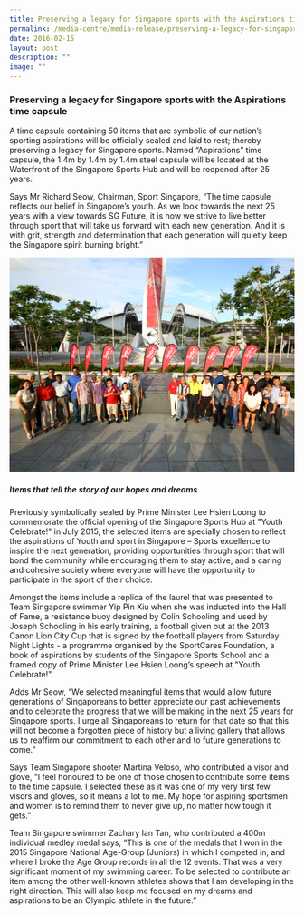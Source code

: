 ```yaml
---
title: Preserving a legacy for Singapore sports with the Aspirations time capsule
permalink: /media-centre/media-release/preserving-a-legacy-for-singapore-sports-with-the-aspirations-time/
date: 2016-02-15
layout: post
description: ""
image: ""
---
```

### **Preserving a legacy for Singapore sports with the Aspirations time capsule**
A time capsule containing 50 items that are symbolic of our nation’s sporting aspirations will be officially sealed and laid to rest; thereby preserving a legacy for Singapore sports. Named “Aspirations” time capsule, the 1.4m by 1.4m by 1.4m steel capsule will be located at the Waterfront of the Singapore Sports Hub and will be reopened after 25 years.  
  
Says Mr Richard Seow, Chairman, Sport Singapore, “The time capsule reflects our belief in Singapore’s youth. As we look towards the next 25 years with a view towards SG Future, it is how we strive to live better through sport that will take us forward with each new generation. And it is with grit, strength and determination that each generation will quietly keep the Singapore spirit burning bright.”

![](/images/Media%20Centre/Media%20Release/2016/February/Donors%20and%20sports%20pioneers%20at%20time%20capsule%20unveiling%20event%20800x600.jpeg)

##### **Items that tell the story of our hopes and dreams**

Previously symbolically sealed by Prime Minister Lee Hsien Loong to commemorate the official opening of the Singapore Sports Hub at "Youth Celebrate!" in July 2015, the selected items are specially chosen to reflect the aspirations of Youth and sport in Singapore – Sports excellence to inspire the next generation, providing opportunities through sport that will bond the community while encouraging them to stay active, and a caring and cohesive society where everyone will have the opportunity to participate in the sport of their choice.  
  
Amongst the items include a replica of the laurel that was presented to Team Singapore swimmer Yip Pin Xiu when she was inducted into the Hall of Fame, a resistance buoy designed by Colin Schooling and used by Joseph Schooling in his early training, a football given out at the 2013 Canon Lion City Cup that is signed by the football players from Saturday Night Lights - a programme organised by the SportCares Foundation, a book of aspirations by students of the Singapore Sports School and a framed copy of Prime Minister Lee Hsien Loong’s speech at "Youth Celebrate!".  
  
Adds Mr Seow, “We selected meaningful items that would allow future generations of Singaporeans to better appreciate our past achievements and to celebrate the progress that we will be making in the next 25 years for Singapore sports. I urge all Singaporeans to return for that date so that this will not become a forgotten piece of history but a living gallery that allows us to reaffirm our commitment to each other and to future generations to come.”  
  
Says Team Singapore shooter Martina Veloso, who contributed a visor and glove, “I feel honoured to be one of those chosen to contribute some items to the time capsule. I selected these as it was one of my very first few visors and gloves, so it means a lot to me. My hope for aspiring sportsmen and women is to remind them to never give up, no matter how tough it gets.”  
  
Team Singapore swimmer Zachary Ian Tan, who contributed a 400m individual medley medal says, “This is one of the medals that I won in the 2015 Singapore National Age-Group (Juniors) in which I competed in, and where I broke the Age Group records in all the 12 events. That was a very significant moment of my swimming career. To be selected to contribute an item among the other well-known athletes shows that I am developing in the right direction. This will also keep me focused on my dreams and aspirations to be an Olympic athlete in the future.”